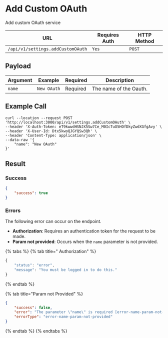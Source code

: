 # Add Custom OAuth

Add custom OAuth service

| URL                               | Requires Auth | HTTP Method |
| --------------------------------- | ------------- | ----------- |
| `/api/v1/settings.addCustomOAuth` | `Yes`         | `POST`      |

## Payload <a href="#payload" id="payload"></a>

| Argument | Example     | Required | Description            |
| -------- | ----------- | -------- | ---------------------- |
| `name`   | `New OAuth` | Required | The name of the Oauth. |

## Example Call

```
curl --location --request POST 'http://localhost:3000/api/v1/settings.addCustomOAuth' \
--header 'X-Auth-Token: eT9kwwdHSNJX5Sw7Ce_M0IcTuO5HOfDkyZwdXGfgAvy' \
--header 'X-User-Id: Dtx5kwoQJGYQSw3Qh' \
--header 'Content-Type: application/json' \
--data-raw '{
    "name": "New OAuth"
}'
```

## Result

### Success

```json
{
    "success": true
}
```

### Errors

The following error can occur on the endpoint.

* **Authorization**: Requires an authentication token for the request to be made.
* **Param not provided**: Occurs when the `name` parameter is not provided.

{% tabs %}
{% tab title=" Authorization" %}
```javascript
{
    "status": "error",
    "message": "You must be logged in to do this."
}
```
{% endtab %}

{% tab title="Param not Provided" %}
```json
{
    "success": false,
    "error": "The parameter \"name\" is required [error-name-param-not-provided]",
    "errorType": "error-name-param-not-provided"
}
```
{% endtab %}
{% endtabs %}
